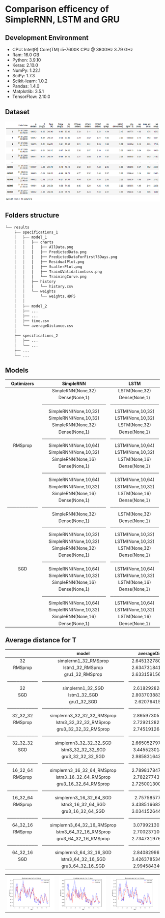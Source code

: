 # Comparison efficency of SimpleRNN, LSTM and GRU

## Development Environment
* CPU: Intel(R) Core(TM) i5-7600K CPU @ 380GHz 3.79 GHz
* Ram: 16.0 GB 
* Python: 3.9.10
* Keras: 2.10.0
* NumPy: 1.22.1
* SciPy: 1.7.3
* Scikit-learn: 1.0.2
* Pandas: 1.4.0
* Matplotlib: 3.5.1
* TensorFlow: 2.10.0

## Dataset
![Ilustration of data](https://raw.githubusercontent.com/Glodgar/comparison-RNN/master/img/data.png)

## Folders structure
```
└── results 
    ├── specifications_1
    │   ├── model_1
    │   │   ├── charts
    │   │   │   ├── AllData.png
    │   │   │   ├── PredictedData.png
    │   │   │   ├── PredictedDataForFirst75Days.png
    │   │   │   ├── ResidualPlot.png
    │   │   │   ├── ScatterPlot.png
    │   │   │   ├── Train&ValidationLoss.png
    │   │   │   └── TrainingCurve.png
    │   │   ├── history
    │   │   │   └── history.csv
    │   │   └── weights
    │   │       └── weights.HDF5
    │   │
    │   ├── model_2
    │   ├── ...
    │   ├── ...
    │   ├── time.csv
    │   └── averageDistance.csv
    │
    ├── specifications_2
    │   ├── ...
    │   └── ...
    ├── ...
    └── ...
```

## Models
|Optimizers|SimpleRNN            | LSTM           |GRU            |
|:--------:|:-------------------:|:--------------:|:-------------:|
|          |SimpleRNN(None,32)   | LSTM(None,32)  |GRU(None,32)   |
|          |Dense(None,1)        | Dense(None,1)  |Dense(None,1)  |
|          |─────────────────────|────────────────|───────────────|
|          |SimpleRNN(None,10,32)|LSTM(None,10,32)|GRU(None,10,32)|
|          |SimpleRNN(None,10,32)|LSTM(None,10,32)|GRU(None,10,32)|
|          |SimpleRNN(None,32)   |LSTM(None,32)   |GRU(None,32)   |
|          |Dense(None,1)        |Dense(None,1)   |Dense(None,1)  |
|          |─────────────────────|────────────────|───────────────|
| RMSprop  |SimpleRNN(None,10,64)|LSTM(None,10,64)|GRU(None,10,64)|
|          |SimpleRNN(None,10,32)|LSTM(None,10,32)|GRU(None,10,32)|
|          |SimpleRNN(None,16)   |LSTM(None,16)   |GRU(None,16)   |
|          |Dense(None,1)        |Dense(None,1)   |Dense(None,1)  |
|          |─────────────────────|────────────────|───────────────|
|          |SimpleRNN(None,10,64)|LSTM(None,10,64)|GRU(None,10,64)|
|          |SimpleRNN(None,10,32)|LSTM(None,10,32)|GRU(None,10,32)|
|          |SimpleRNN(None,16)   |LSTM(None,16)   |GRU(None,16)   |
|          |Dense(None,1)        |Dense(None,1)   |Dense(None,1)  |
|──────────|─────────────────────|────────────────|───────────────|
|          |SimpleRNN(None,32)   |LSTM(None,32)   |GRU(None,32)   |
|          |Dense(None,1)        |Dense(None,1)   |Dense(None,1)  |
|          |─────────────────────|────────────────|───────────────|
|          |SimpleRNN(None,10,32)|LSTM(None,10,32)|GRU(None,10,32)|
|          |SimpleRNN(None,10,32)|LSTM(None,10,32)|GRU(None,10,32)|
|          |SimpleRNN(None,32)   |LSTM(None,32)   |GRU(None,32)   |
|          |Dense(None,1)        |Dense(None,1)   |Dense(None,1)  |
|          |─────────────────────|────────────────|───────────────|
| SGD      |SimpleRNN(None,10,64)|LSTM(None,10,64)|GRU(None,10,64)|
|          |SimpleRNN(None,10,32)|LSTM(None,10,32)|GRU(None,10,32)|
|          |SimpleRNN(None,16)   |LSTM(None,16)   |GRU(None,16)   |
|          |Dense(None,1)        |Dense(None,1)   |Dense(None,1)  |
|          |─────────────────────|────────────────|───────────────|
|          |SimpleRNN(None,10,64)|LSTM(None,10,64)|GRU(None,10,64)|
|          |SimpleRNN(None,10,32)|LSTM(None,10,32)|GRU(None,10,32)|
|          |SimpleRNN(None,16)   |LSTM(None,16)   |GRU(None,16)   |
|          |Dense(None,1)        |Dense(None,1)   |Dense(None,1)  |

<!-- ├ ┬ ┼  ┤ -->

## Average distance for T
|          |model                      |averageDistance   |
|:--------:|:-------------------------:|:----------------:|
|32        |simplernn1_32_RMSprop      |2.6451327808128315|
|RMSprop   |lstm1_32_RMSprop           |2.6347318419766586|
|          |gru1_32_RMSprop            |2.6331591564837304|
|──────────|───────────────────────────|──────────────────|
|32        |simplernn1_32_SGD          |2.618292828682733 |
|SGD       |lstm1_32_SGD               |2.8037038837881125|
|          |gru1_32_SGD                |2.62076415815729  |
|──────────|───────────────────────────|──────────────────|
|32_32_32  |simplernn3_32_32_32_RMSprop|2.865973051694582 |
|RMSprop   |lstm3_32_32_32_RMSprop     |2.729212822038299 |
|          |gru3_32_32_32_RMSprop      |2.745191264720594 |
|──────────|───────────────────────────|──────────────────|
|32_32_32  |simplernn3_32_32_32_SGD    |2.6650527978019385|
|SGD       |lstm3_32_32_32_SGD         |3.445523014778766 |
|          |gru3_32_32_32_SGD          |2.9858316431687197|
|──────────|───────────────────────────|──────────────────|
|16_32_64  |simplernn3_16_32_64_RMSprop|2.7898178471202146|
|RMSprop   |lstm3_16_32_64_RMSprop     |2.782277435279318 |
|          |gru3_16_32_64_RMSprop      |2.7250013006201805|
|──────────|───────────────────────────|──────────────────|
|16_32_64  |simplernn3_16_32_64_SGD    |2.75758577485546  |
|RMSprop   |lstm3_16_32_64_SGD         |3.4385166828121463|
|          |gru3_16_32_64_SGD          |3.0341526444499607|
|──────────|───────────────────────────|──────────────────|
|64_32_16  |simplernn3_64_32_16_RMSprop|3.079921303027137 |
|RMSprop   |lstm3_64_32_16_RMSprop     |2.700237106817222 |
|          |gru3_64_32_16_RMSprop      |2.7347319761429514|
|──────────|───────────────────────────|──────────────────|
|64_32_16  |simplernn3_64_32_16_SGD    |2.840829965699388 |
|SGD       |lstm3_64_32_16_SGD         |3.4263785342488977|
|          |gru3_64_32_16_SGD          |2.994584340730189 |


<table align="center">
<tr>
<td><img src = 'results/T/simplernn1_units_32_Optimizer_SGD_Loss_mae_Epochs_500_BatchSize_100/charts/simplernn1_units_32_Optimizer_SGD_Loss_mae_Epochs_500_BatchSize_100_PredictedDataForFirst75Days.png'>

<td><img src = 'results/T/lstm1_units_32_Optimizer_RMSprop_Loss_mae_Epochs_500_BatchSize_100/charts/lstm1_units_32_Optimizer_RMSprop_Loss_mae_Epochs_500_BatchSize_100_PredictedDataForFirst75Days.png'>

<td><img src = 'results/T/gru1_units_32_Optimizer_SGD_Loss_mae_Epochs_500_BatchSize_100/charts/gru1_units_32_Optimizer_SGD_Loss_mae_Epochs_500_BatchSize_100_PredictedDataForFirst75Days.png'>
</tr>
</table>